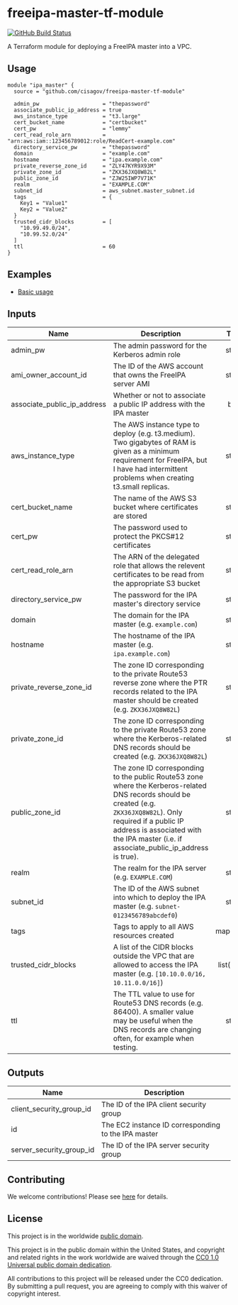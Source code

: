 # freeipa-master-tf-module #

[![GitHub Build Status](https://github.com/cisagov/freeipa-master-tf-module/workflows/build/badge.svg)](https://github.com/cisagov/freeipa-master-tf-module/actions)

A Terraform module for deploying a FreeIPA master into a VPC.

## Usage ##

```hcl
module "ipa_master" {
  source = "github.com/cisagov/freeipa-master-tf-module"

  admin_pw                    = "thepassword"
  associate_public_ip_address = true
  aws_instance_type           = "t3.large"
  cert_bucket_name            = "certbucket"
  cert_pw                     = "lemmy"
  cert_read_role_arn          = "arn:aws:iam::123456789012:role/ReadCert-example.com"
  directory_service_pw        = "thepassword"
  domain                      = "example.com"
  hostname                    = "ipa.example.com"
  private_reverse_zone_id     = "ZLY47KYR9X93M"
  private_zone_id             = "ZKX36JXQ8W82L"
  public_zone_id              = "ZJW25IWP7V71K"
  realm                       = "EXAMPLE.COM"
  subnet_id                   = aws_subnet.master_subnet.id
  tags                        = {
    Key1 = "Value1"
    Key2 = "Value2"
  }
  trusted_cidr_blocks         = [
    "10.99.49.0/24",
    "10.99.52.0/24"
  ]
  ttl                         = 60
}
```

## Examples ##

* [Basic usage](https://github.com/cisagov/freeipa-master-tf-module/tree/develop/examples/basic_usage)

## Inputs ##

| Name | Description | Type | Default | Required |
|------|-------------|:----:|:-------:|:--------:|
| admin_pw | The admin password for the Kerberos admin role | string | | yes |
| ami_owner_account_id | The ID of the AWS account that owns the FreeIPA server AMI | string | `344440683180` | no |
| associate_public_ip_address | Whether or not to associate a public IP address with the IPA master | bool | `false` | no |
| aws_instance_type | The AWS instance type to deploy (e.g. t3.medium).  Two gigabytes of RAM is given as a minimum requirement for FreeIPA, but I have had intermittent problems when creating t3.small replicas. | string | `t3.medium` | no |
| cert_bucket_name | The name of the AWS S3 bucket where certificates are stored | string | | yes |
| cert_pw | The password used to protect the PKCS#12 certificates | string | | yes |
| cert_read_role_arn | The ARN of the delegated role that allows the relevent certificates to be read from the appropriate S3 bucket | string | | yes |
| directory_service_pw | The password for the IPA master's directory service | string | | yes |
| domain | The domain for the IPA master (e.g. `example.com`) | string | | yes |
| hostname | The hostname of the IPA master (e.g. `ipa.example.com`) | string | | yes |
| private_reverse_zone_id | The zone ID corresponding to the private Route53 reverse zone where the PTR records related to the IPA master should be created (e.g. `ZKX36JXQ8W82L`) | string | | yes |
| private_zone_id | The zone ID corresponding to the private Route53 zone where the Kerberos-related DNS records should be created (e.g. `ZKX36JXQ8W82L`) | string | | yes |
| public_zone_id | The zone ID corresponding to the public Route53 zone where the Kerberos-related DNS records should be created (e.g. `ZKX36JXQ8W82L`).  Only required if a public IP address is associated with the IPA master (i.e. if associate_public_ip_address is true). | string | Empty string | no |
| realm | The realm for the IPA server (e.g. `EXAMPLE.COM`) | string | | yes |
| subnet_id | The ID of the AWS subnet into which to deploy the IPA master (e.g. `subnet-0123456789abcdef0`) | string | | yes |
| tags | Tags to apply to all AWS resources created | map(string) | `{}` | no |
| trusted_cidr_blocks | A list of the CIDR blocks outside the VPC that are allowed to access the IPA master (e.g. `[10.10.0.0/16, 10.11.0.0/16]`) | list(string) | `[]` | no |
| ttl | The TTL value to use for Route53 DNS records (e.g. 86400).  A smaller value may be useful when the DNS records are changing often, for example when testing. | string | `86400` | no |

## Outputs ##

| Name | Description |
|------|-------------|
| client_security_group_id | The ID of the IPA client security group |
| id | The EC2 instance ID corresponding to the IPA master |
| server_security_group_id | The ID of the IPA server security group |

## Contributing ##

We welcome contributions!  Please see [here](CONTRIBUTING.md) for
details.

## License ##

This project is in the worldwide [public domain](LICENSE).

This project is in the public domain within the United States, and
copyright and related rights in the work worldwide are waived through
the [CC0 1.0 Universal public domain
dedication](https://creativecommons.org/publicdomain/zero/1.0/).

All contributions to this project will be released under the CC0
dedication. By submitting a pull request, you are agreeing to comply
with this waiver of copyright interest.
